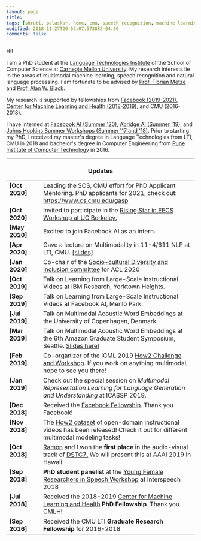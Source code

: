 ```yaml
---
layout: page
title: 
tags: [shruti, palaskar, home, cmu, speech recognition, machine learning, natural language processing, graduate, carnegie mellon]
modified: 2018-11-27T20:53:07.573882-04:00
comments: false
---
```


Hi!

I am a PhD student at the [Language Technologies Institute](http://www.lti.cs.cmu.edu/) of the School of Computer Science at [Carnegie Mellon University](http://www.cmu.edu/). My research interests lie in the areas of multimodal machine learning, speech recognition and natural language processing. I am fortunate to be advised by [Prof. Florian Metze](http://www.cs.cmu.edu/~fmetze/interACT/Home.html) and [Prof. Alan W. Black](http://www.cs.cmu.edu/~awb/).  

My research is supported by fellowships from [Facebook (2019-2021)](https://research.fb.com/blog/2019/01/announcing-the-2019-facebook-fellows-and-emerging-scholars/), [Center for Machine Learning and Health (2018-2019)](https://www.cs.cmu.edu/cmlh-fellows_2018), and CMU (2016-2018).

I have interned at [Facebook AI (Summer '20)](https://ai.facebook.com/research/speech-and-audio), [Abridge AI (Summer '19)](https://www.abridge.com), and [Johns Hopkins Summer Workshops (Summer '17 and '18)](https://www.clsp.jhu.edu/workshops/18-workshop/). Prior to starting my PhD, I received my master's degree in Language Technologies from LTI, CMU in 2018 and bachelor's degree in Computer Engineering from [Pune Institute of Computer Technology](https://pict.edu) in 2016. 
 

----

<h3 align="center">Updates</h3>
<table class='news-table'>
    <col width="18%">
    <col width="82%">
    <tr>
        <td valign="top"><strong>[Oct 2020]</strong></td>
        <td>Leading the SCS, CMU effort for PhD Applicant Mentoring. PhD applicants for 2021, check out:  <a href="https://www.cs.cmu.edu/gasp">https://www.cs.cmu.edu/gasp</a>
        </td>
    </tr>
    <tr>
        <td valign="top"><strong>[Oct 2020]</strong></td>
        <td>Invited to participate in the <a href="https://www2.eecs.berkeley.edu/risingstars/2020/participants/palaskar.shtml">Rising Star in EECS Workshop at UC Berkeley.</a>
        </td>
    </tr>
    <tr>
        <td valign="top"><strong>[May 2020]</strong></td>
        <td>Excited to join Facebook AI as an intern.
        </td>
    </tr>
    <tr>
        <td valign="top"><strong>[Apr 2020]</strong></td>
        <td>Gave a lecture on Multimodality in 11-4/611 NLP at LTI, CMU. <a href="files/[11-4_611] Multimodality-compressed.pdf">[slides]</a>
        </td>
    </tr>
 <tr>
        <td valign="top"><strong>[Jan 2020]</strong></td>
        <td>Co-chair of the <a href="https://acl2020.org/blog/diversity-and-inclusion">Socio-cultural Diversity and Inclusion committee</a> for ACL 2020
        </td>
    </tr>
 <tr>
        <td valign="top"><strong>[Oct 2019]</strong></td>
        <td>Talk on Learning from Large-Scale Instructional Videos at IBM Research, Yorktown Heights.
        </td>
    </tr>
    <tr>
        <td valign="top"><strong>[Sep 2019]</strong></td>
        <td>Talk on Learning from Large-Scale Instructional Videos at Facebook AI, Menlo Park.
        </td>
    </tr>
    <tr>
        <td valign="top"><strong>[Jul 2019]</strong></td>
        <td>Talk on Multimodal Acoustic Word Embeddings at the University of Copenhagen, Denmark.
        </td>
    </tr>
    <tr>
        <td valign="top"><strong>[Mar 2019]</strong></td>
        <td>Talk on Multimodal Acoustic Word Embeddings at the 6th Amazon Graduate Student Symposium, Seattle. <a href="files/amazon-gradsymposium.pdf">Slides here!</a>
        </td>
    </tr>
    <tr>
        <td valign="top"><strong>[Feb 2019]</strong></td>
        <td>Co-organizer of the ICML 2019 <a href="https://srvk.github.io/how2-dataset/icml2019-challenge.html">How2 Challenge and Workshop</a>. If you work on anything multimodal, hope to see you there!
        </td>
    </tr>
    <tr>
        <td valign="top"><strong>[Jan 2019]</strong></td>
        <td>Check out the special session on <i>Multimodal Representation Learning for Language Generation and Understanding</i> at ICASSP 2019.
        </td>
    </tr>
    <tr>
        <td valign="top"><strong>[Dec 2018]</strong></td>
        <td>Received the <a href="https://research.fb.com/programs/fellowship/">Facebook Fellowship</a>. Thank you Facebook!
        </td>
    </tr>
    <tr>
        <td valign="top"><strong>[Nov 2018]</strong></td>
        <td>The <a href="https://github.com/srvk/how2-dataset">How2 dataset</a> of open-domain instructional videos has been released! Check it out for different multimodal modeling tasks!
        </td>
    </tr>
    <tr>
        <td valign="top"><strong>[Oct 2018]</strong></td>
        <td><a href="http://www.cs.cmu.edu/~ramons/">Ramon</a> and I won the <b>first place</b> in the audio-visual track of <a href="http://workshop.colips.org/dstc7/">DSTC7.</a> We will present this at AAAI 2019 in Hawaii.</td>
    </tr>
    <tr>
        <td valign="top"><strong>[Sep 2018]</strong></td>
        <td> <b>PhD student panelist</b> at the <a href="https://sites.google.com/view/yfrsw2018/home">Young Female Researchers in Speech Workshop</a> at Interspeech 2018</td>
    </tr>
    <tr>
        <td valign="top"><strong>[Jul 2018]</strong></td>
        <td>Received the 2018-2019 <a href="https://www.cs.cmu.edu/cmlh-fellows_2018">Center for Machine Learning and Health</a> <b>PhD Fellowship</b>. Thank you CMLH!</td>
    </tr>
    <tr>
        <td valign="top"><strong>[Sep 2016]</strong></td>
        <td>Received the CMU LTI <b>Graduate Research Fellowship</b> for 2016-2018</td>
    </tr>
</table>
